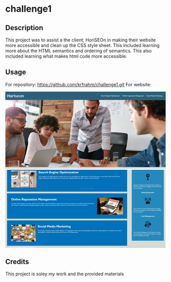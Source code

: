 # challenge1

## Description

This project was to assist a the client; HoriSEOn in making their website more accessible and clean up the CSS style sheet. This included learning more about the HTML semantics and ordering of semantics. This also included learning what makes html code more accessible. 

## Usage

For repository: https://github.com/krfrahm/challenge1.git
For website: 


![Website screenshot 1](assets/images/screenshot1.png)
![Website screenshot 2](assets/images/screenshot2.png)

## Credits

This project is soley my work and the provided materials

